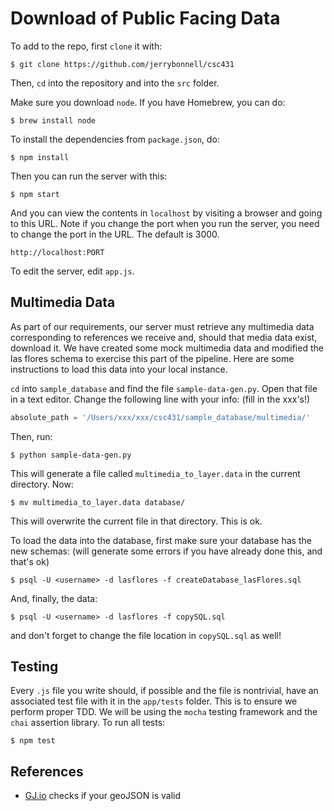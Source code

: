 # Download of Public Facing Data

To add to the repo, first `clone` it with:

```shell
$ git clone https://github.com/jerrybonnell/csc431
```

Then, `cd` into the repository and into the `src` folder.

Make sure you download `node`. If you have Homebrew, you can do:

```shell
$ brew install node
```

To install the dependencies from  `package.json`, do:

```shell
$ npm install
```

Then you can run the server with this:

```shell
$ npm start
```

And you can view the contents in `localhost` by visiting a browser and going to this URL. Note if you change the port when you run the server, you need to change the port in the URL. The default is 3000.

```
http://localhost:PORT
```

To edit the server, edit `app.js`.

## Multimedia Data 

As part of our requirements, our server must retrieve any multimedia data 
corresponding to references we receive and, should that media data exist,    
download it. We have created some mock multimedia data and modified the
las flores schema to exercise this part of the pipeline. Here are some 
instructions to load this data into your local instance. 

`cd` into `sample_database` and find the file `sample-data-gen.py`. Open that
file in a text editor. Change the following line with your info: (fill in the
xxx's!)

```python
absolute_path = '/Users/xxx/xxx/csc431/sample_database/multimedia/'
```

Then, run: 

```shell 
$ python sample-data-gen.py 
``` 

This will generate a file called `multimedia_to_layer.data` in the current
directory. Now: 

```shell 
$ mv multimedia_to_layer.data database/
```

This will overwrite the current file in that directory. This is ok. 

To load the data into the database, first make sure your database has the 
new schemas: (will generate some errors if you have already done 
this, and that's ok)

```shell 
$ psql -U <username> -d lasflores -f createDatabase_lasFlores.sql
```

And, finally, the data: 

```shell 
$ psql -U <username> -d lasflores -f copySQL.sql
```

and don't forget to change the file location in `copySQL.sql` as well!  


## Testing

Every `.js` file you write should, if possible and the file is nontrivial, have an associated test file with it in the `app/tests` folder. This is to ensure we perform proper TDD. We will be using the `mocha` testing framework and the `chai` assertion library. To run all tests:

```shell
$ npm test
```

## References 

* [GJ.io](http://geojson.io/) checks if your geoJSON is valid 

